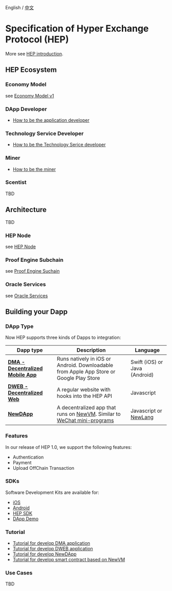 English / [中文](README_cn.md)


# Specification of Hyper Exchange Protocol (HEP)

More see [HEP introduction](HEP-intro.md).

## HEP Ecosystem

### Economy Model

see [Economy Model v1](economy-model-v1.md)

### DApp Developer
* [How to be the application developer](DApp-Process.md)

### Technology Service Developer
* [How to be the Technology Serice developer](tech-service-developer.md)

### Miner
* [How to be the miner](miner.md)

### Scentist
TBD

## Architecture

TBD

### HEP Node

see [HEP Node](hep-node/README.md)

### Proof Engine Subchain

see [Proof Engine Suchain](proof-engine-subchain/README.md)

### Oracle Services

see [Oracle Services](oracle/README.md)

## Building your Dapp

### DApp Type 

Now HEP supports three kinds of Dapps to integration:

| Dapp type                      | Description                                                                                                                                  | Language                      |
| ---                            | ---                                                                                                                                          | ---                           |
| **[DMA - Decentralized Mobile App](DMA.md)**           | Runs natively in iOS or Android. Downloadable from Apple App Store or Google Play Store                                                      | Swift (iOS) or Java (Android) |
| **[DWEB - Decentralized Web](DWEB.md)**                 | A regular website with hooks into the HEP API                                                                                             | Javascript                    |
| **[NewDApp](NewDApp.md)** | A decentralized app that runs on [NewVM](NewVM.md). Similar to [WeChat mini-programs](https://walkthechat.com/wechat-mini-programs-simple-introduction/) | Javascript or [NewLang](NewLang.md)                    |

### Features 

In our release of HEP 1.0, we support the following features:

* Authentication
* Payment
* Upload OffChain Transaction


### SDKs

Software Development Kits are available for:

* [iOS](https://github.com/newtonproject/newpay-hep-ios)
* [Android](https://github.com/newtonproject/NewPaySDK-Android)
* [HEP SDK](https://github.com/newtonproject/hep-sdk)
* [DApp Demo](https://github.com/newtonproject/dapp_demo)

### Tutorial
* [Tutorial for develop DMA application](tutorial/tutorial-dma.md)
* [Tutorial for develop DWEB application](tutorial/tutorial-dweb.md)
* [Tutorial for develop NewDApp](tutorial/tutorial-newdapp.md)
* [Tutorial for develop smart contract based on NewVM](tutorial/tutorial-smart-contract.md)

### Use Cases

TBD
